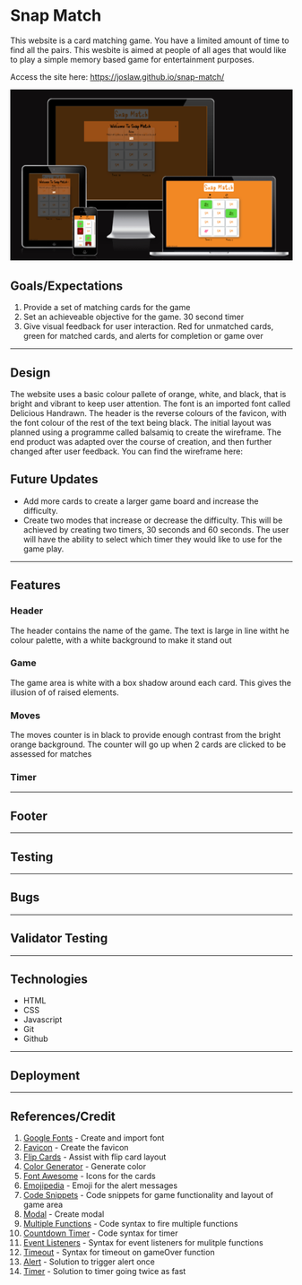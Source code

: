 # **Snap Match**
This website is a card matching game. You have a limited amount of time to find all the pairs. This wesbite is aimed at people of all ages that would like to play a simple memory based game for entertainment purposes.

Access the site here: https://joslaw.github.io/snap-match/

![screenshot of a screen mockup of the game Snap Match](assets/images/readme_docs/screen-mockup.png)
<br>
## **Goals/Expectations**
1. Provide a set of matching cards for the game
2. Set an achieveable objective for the game. 30 second timer
3. Give visual feedback for user interaction. Red for unmatched cards, green for matched cards, and alerts for completion or game over

---

## Design

The website uses a basic colour pallete of orange, white, and black, that is bright and vibrant to keep user attention. The font is an imported font called Delicious Handrawn. The header is the reverse colours of the favicon, with the font colour of the rest of the text being black.
The initial layout was planned using a programme called balsamiq to create the wireframe. The end product was adapted over the course of creation, and then further changed after user feedback. You can find the wireframe here:

## Future Updates

* Add more cards to create a larger game board and increase the difficulty. 
* Create two modes that increase or decrease the difficulty. This will be achieved by creating two timers, 30 seconds and 60 seconds. The user will have the ability to select which timer they would like to use for the game play.

---
## Features
### **Header**
The header contains the name of the game. The text is large in line witht he colour palette, with a white background to make it stand out
### **Game**
The game area is white with a box shadow around each card. This gives the illusion of of raised elements. 
### **Moves**
The moves counter is in black to provide enough contrast from the bright orange background. The counter will go up when 2 cards are clicked to be assessed for matches
### **Timer**

---
## Footer

---
## Testing

---
## Bugs
---
## Validator Testing
---
## Technologies
* HTML
* CSS
* Javascript
* Git
* Github
---
## Deployment
---
## References/Credit
1. [Google Fonts](https://fonts.google.com/) - Create and import font
2. [Favicon](https://favicon.io/logo-generator/) - Create the favicon
3. [Flip Cards](https://www.w3schools.com/howto/howto_css_flip_card.asp) - Assist with flip card layout
4. [Color Generator](https://coolors.co/f28824-ffffff-e6e8e6-ced0ce-191919) - Generate color
5. [Font Awesome](https://fontawesome.com/) - Icons for the cards
6. [Emojipedia](https://emojipedia.org/grinning-face-with-smiling-eyes/) - Emoji for the alert messages
7. [Code Snippets](https://github.com/sandraisrael/Memory-Game-fend) - Code snippets for game functionality and layout of game area
8. [Modal](https://www.w3schools.com/howto/howto_css_modals.asp) - Create modal
9. [Multiple Functions](https://stackoverflow.com/questions/3910736/how-to-call-multiple-javascript-functions-in-onclick-event) - Code syntax to fire multiple functions
10. [Countdown Timer](https://www.w3schools.com/jsref/met_win_setinterval.asp) - Code syntax for timer
11. [Event Listeners](https://stackoverflow.com/questions/25028853/addeventlistener-two-functions) - Syntax for event listeners for mulitple functions
12. [Timeout](https://www.w3schools.com/jsref/met_win_settimeout.asp) - Syntax for timeout on gameOver function
13. [Alert](https://stackoverflow.com/questions/24768067/display-alert-only-once) - Solution to trigger alert once
14. [Timer](https://stackoverflow.com/questions/31036619/timer-goes-twice-as-fast-when-triggered-again) - Solution to timer going twice as fast